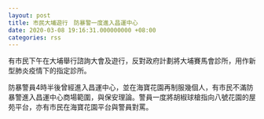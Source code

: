 ```yaml
---
layout: post
title: 市民大埔遊行　防暴警一度進入昌運中心
date: 2020-03-08 19:16:31.000000000 +08:00
categories: rss
---
```


有市民下午在大埔舉行諮詢大會及遊行，反對政府計劃將大埔賽馬會診所，用作新型肺炎疫情下的指定診所。

防暴警員4時半後曾經進入昌運中心，並在海寶花園再制服幾個人，有市民不滿防暴警進入昌運中心商場範圍，與保安理論。警員一度將胡椒球槍指向八號花園的屋苑平台，亦有市民在海寶花園平台與警員對罵。
